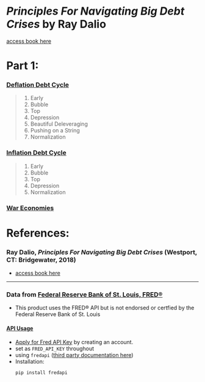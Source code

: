 # ***Principles For Navigating Big Debt Crises*** by Ray Dalio

[access book here](https://www.principles.com/big-debt-crises/)



# **Part 1:** 

### [Deflation Debt Cycle](Part1/deflationDebtCycle/)
> 1. Early 
> 2. Bubble
> 3. Top 
> 4. Depression 
> 5. Beautiful Deleveraging 
> 6. Pushing on a String
> 7. Normalization 
### [Inflation Debt Cycle](Part1/inflationDebtCycle/)
> 1. Early 
> 2. Bubble
> 3. Top
> 4. Depression
> 5. Normalization 
### [War Economies](Part1/warEconomies/)



# References: 

### **Ray Dalio, *Principles For Navigating Big Debt Crises* (Westport, CT: Bridgewater, 2018)**
- [access book here](https://www.principles.com/big-debt-crises/)
---
### Data from [Federal Reserve Bank of St. Louis, FRED®](https://fred.stlouisfed.org/)
- This product uses the FRED® API but is not endorsed or certfied by the Federal Reserve Bank of St. Louis 
#### [API Usage](https://fred.stlouisfed.org/docs/api/fred/)
 - [Apply for Fred API Key](https://fred.stlouisfed.org/docs/api/api_key.html) by creating an account. 
- set as `FRED_API_KEY` throughout 
- using  `fredapi` ([third party documentation here](https://github.com/mortada/fredapi))
-  Installation:
    ``` 
    pip install fredapi 
    ```

